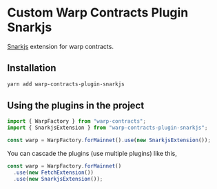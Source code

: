 # Custom Warp Contracts Plugin Snarkjs

[Snarkjs](https://github.com/iden3/snarkjs/blob/master/README.md) extension for warp contracts.

## Installation

```bash
yarn add warp-contracts-plugin-snarkjs
```

## Using the plugins in the project

```js
import { WarpFactory } from "warp-contracts";
import { SnarkjsExtension } from "warp-contracts-plugin-snarkjs";

const warp = WarpFactory.forMainnet().use(new SnarkjsExtension());
```

You can cascade the plugins (use multiple plugins) like this,

```js
const warp = WarpFactory.forMainnet()
  .use(new FetchExtension())
  .use(new SnarkjsExtension());
```

